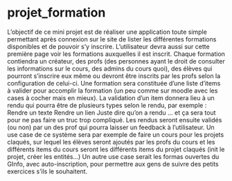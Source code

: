 # projet_formation
L’objectif de ce mini projet est de réaliser une application toute simple permettant après connexion sur le site de lister les différentes formations disponibles et de pouvoir s’y inscrire. L’utilisateur devra aussi sur cette première page voir les formations auxquelles il est inscrit.
Chaque formation contiendra un créateur, des profs (des personnes ayant le droit de consulter les informations sur le cours, des admins du cours quoi), des élèves qui pourront s’inscrire eux même ou devront être inscrits par les profs selon la configuration de celui-ci.
Une formation sera constituée d’une liste d’items à valider pour accomplir la formation (un peu comme sur moodle avec les cases à cocher mais en mieux). La validation d’un item donnera lieu à un rendu qui pourra être de plusieurs types selon le rendu, par exemple : Rendre un texte Rendre un lien Juste dire qu’on a rendu … et ça sera tout pour ne pas faire un truc trop compliqué. Les rendus seront ensuite validés (ou non) par un des prof qui pourra laisser un feedback à l’utilisateur.
Un use case de ce système sera par exemple de faire un cours pour les projets claqués, sur lequel les élèves seront ajoutés par les profs du cours et les différents items du cours seront les différents items du projet claqués (init le projet, créer les entités…)
Un autre use case serait les formas ouvertes du GInfo, avec auto-inscription, pour permettre aux gens de suivre des petits exercices s’ils le souhaitent.


